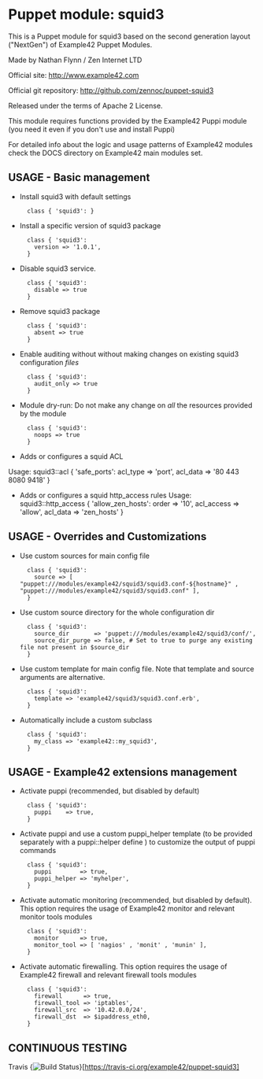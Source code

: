 # Puppet module: squid3

This is a Puppet module for squid3 based on the second generation layout ("NextGen") of Example42 Puppet Modules.

Made by Nathan Flynn / Zen Internet LTD

Official site: http://www.example42.com

Official git repository: http://github.com/zennoc/puppet-squid3

Released under the terms of Apache 2 License.

This module requires functions provided by the Example42 Puppi module (you need it even if you don't use and install Puppi)

For detailed info about the logic and usage patterns of Example42 modules check the DOCS directory on Example42 main modules set.


## USAGE - Basic management

* Install squid3 with default settings

        class { 'squid3': }

* Install a specific version of squid3 package

        class { 'squid3':
          version => '1.0.1',
        }

* Disable squid3 service.

        class { 'squid3':
          disable => true
        }

* Remove squid3 package

        class { 'squid3':
          absent => true
        }

* Enable auditing without without making changes on existing squid3 configuration *files*

        class { 'squid3':
          audit_only => true
        }

* Module dry-run: Do not make any change on *all* the resources provided by the module

        class { 'squid3':
          noops => true
        }

* Adds or configures a squid ACL

 Usage:
  squid3::acl { 'safe_ports':
    acl_type => 'port',
    acl_data => '80 443 8080 9418'
  }

* Adds or configures a squid http_access rules
 Usage:
  squid3::http_access { 'allow_zen_hosts':
    order      => '10',
    acl_access => 'allow',
    acl_data   => 'zen_hosts'
  }

## USAGE - Overrides and Customizations
* Use custom sources for main config file 

        class { 'squid3':
          source => [ "puppet:///modules/example42/squid3/squid3.conf-${hostname}" , "puppet:///modules/example42/squid3/squid3.conf" ], 
        }


* Use custom source directory for the whole configuration dir

        class { 'squid3':
          source_dir       => 'puppet:///modules/example42/squid3/conf/',
          source_dir_purge => false, # Set to true to purge any existing file not present in $source_dir
        }

* Use custom template for main config file. Note that template and source arguments are alternative. 

        class { 'squid3':
          template => 'example42/squid3/squid3.conf.erb',
        }

* Automatically include a custom subclass

        class { 'squid3':
          my_class => 'example42::my_squid3',
        }


## USAGE - Example42 extensions management 
* Activate puppi (recommended, but disabled by default)

        class { 'squid3':
          puppi    => true,
        }

* Activate puppi and use a custom puppi_helper template (to be provided separately with a puppi::helper define ) to customize the output of puppi commands 

        class { 'squid3':
          puppi        => true,
          puppi_helper => 'myhelper', 
        }

* Activate automatic monitoring (recommended, but disabled by default). This option requires the usage of Example42 monitor and relevant monitor tools modules

        class { 'squid3':
          monitor      => true,
          monitor_tool => [ 'nagios' , 'monit' , 'munin' ],
        }

* Activate automatic firewalling. This option requires the usage of Example42 firewall and relevant firewall tools modules

        class { 'squid3':       
          firewall      => true,
          firewall_tool => 'iptables',
          firewall_src  => '10.42.0.0/24',
          firewall_dst  => $ipaddress_eth0,
        }


## CONTINUOUS TESTING

Travis {<img src="https://travis-ci.org/example42/puppet-squid3.png?branch=master" alt="Build Status" />}[https://travis-ci.org/example42/puppet-squid3]
